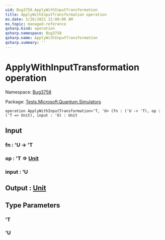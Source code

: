 ```yaml
---
uid: Bug3758.ApplyWithInputTransformation
title: ApplyWithInputTransformation operation
ms.date: 3/26/2021 12:00:00 AM
ms.topic: managed-reference
qsharp.kind: operation
qsharp.namespace: Bug3758
qsharp.name: ApplyWithInputTransformation
qsharp.summary: ''
---
```


# ApplyWithInputTransformation operation

Namespace: [Bug3758](xref:Bug3758)

Package: [Tests.Microsoft.Quantum.Simulators](https://nuget.org/packages/Tests.Microsoft.Quantum.Simulators)




```qsharp
operation ApplyWithInputTransformation<'T, 'U> (fn : ('U -> 'T), op : ('T => Unit), input : 'U) : Unit
```


## Input

### fn : 'U -> 'T




### op : 'T => [Unit](xref:microsoft.quantum.lang-ref.unit) 




### input : 'U





## Output : [Unit](xref:microsoft.quantum.lang-ref.unit)



## Type Parameters

### 'T


### 'U

